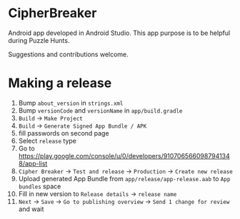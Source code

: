 # CipherBreaker #

Android app developed in Android Studio. This app purpose is to be helpful during Puzzle Hunts.

Suggestions and contributions welcome.

# Making a release #

1. Bump `about_version` in `strings.xml`
2. Bump `versionCode` and `versionName` in `app/build.gradle`
3. `Build` -> `Make Project`
4. `Build` -> `Generate Signed App Bundle / APK`
5. fill passwords on second page
6. Select `release` type
7. Go to https://play.google.com/console/u/0/developers/9107065660987941348/app-list
8. `Cipher Breaker` -> `Test and release` -> `Production` -> `Create new release`
9. Upload generated App Bundle from `app/release/app-release.aab` to `App bundles` space
10. Fill in new version to `Release details` -> `release name`
11. `Next` -> `Save` -> `Go to publishing overview` -> `Send 1 change for review` and wait 